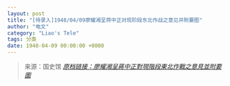 ```yaml
---
layout: post
title: "[待录入]1948/04/09廖耀湘呈蒋中正对现阶段东北作战之意见并附要图"
author: "电文"
category: "Liao's Tele"
tags: 分类
date: 1948-04-09 00:00:00 +0000
---
```

> 来源：国史馆 [*原档链接：廖耀湘呈蔣中正對現階段東北作戰之意見並附要圖*](https://ahonline.drnh.gov.tw/index.php?act=Display/image/5894429wRa0Dv=#c6x)